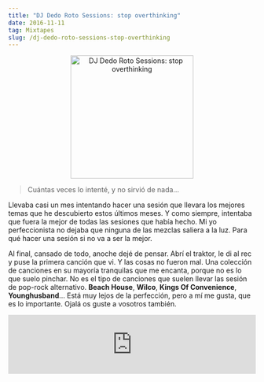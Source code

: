 ```yaml
---
title: "DJ Dedo Roto Sessions: stop overthinking"
date: 2016-11-11
tag: Mixtapes
slug: /dj-dedo-roto-sessions-stop-overthinking
---
```


<div align="center">
  <img style="width: 250px" src="https://thumbnailer.mixcloud.com/unsafe/300x300/extaudio/b/9/0/6/380f-827e-4f52-8583-e523bef758eb" alt="DJ Dedo Roto Sessions: stop overthinking">
</div>

> Cuántas veces lo intenté, y no sirvió de nada…

Llevaba casi un mes intentando hacer una sesión que llevara los mejores temas que he descubierto estos últimos meses. Y como siempre, intentaba que fuera la mejor de todas las sesiones que había hecho. Mi yo perfeccionista no dejaba que ninguna de las mezclas saliera a la luz. Para qué hacer una sesión si no va a ser la mejor.

Al final, cansado de todo, anoche dejé de pensar. Abrí el traktor, le di al rec y puse la primera canción que vi. Y las cosas no fueron mal. Una colección de canciones en su mayoría tranquilas que me encanta, porque no es lo que suelo pinchar. No es el tipo de canciones que suelen llevar las sesión de pop-rock alternativo. **Beach House**, **Wilco**, **Kings Of Convenience**, **Younghusband**… Está muy lejos de la perfección, pero a mí me gusta, que es lo importante. Ojalá os guste a vosotros también.

<iframe width="100%" height="120" src="https://www.mixcloud.com/widget/iframe/?hide_cover=1&hide_artwork=1&feed=%2Fdjdedoroto%2Funtitled%2F" frameborder="0" ></iframe>
